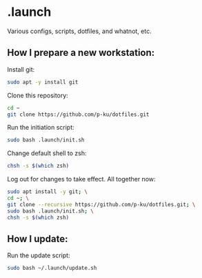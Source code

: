 # .launch

Various configs, scripts, dotfiles, and whatnot, etc.

## How I prepare a new workstation:
Install git:
```bash
sudo apt -y install git
```
Clone this repository:
```bash
cd ~
git clone https://github.com/p-ku/dotfiles.git
```
Run the initiation script:
```bash
sudo bash .launch/init.sh
```
Change default shell to zsh:
```bash
chsh -s $(which zsh)
```
Log out for changes to take effect.
All together now:
```bash
sudo apt install -y git; \
cd ~; \
git clone --recursive https://github.com/p-ku/dotfiles.git; \
sudo bash .launch/init.sh; \
chsh -s $(which zsh)
```
## How I update:
Run the update script:
```bash
sudo bash ~/.launch/update.sh
```
